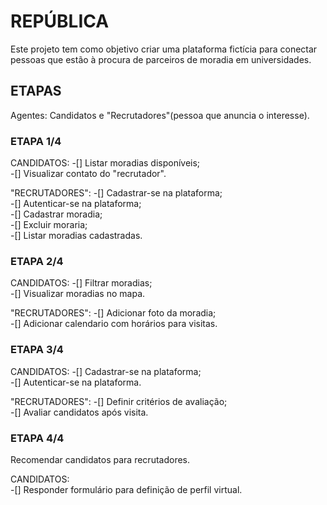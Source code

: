 # REPÚBLICA

Este projeto tem como objetivo criar uma plataforma fictícia para conectar pessoas que estão à procura de parceiros de moradia em universidades.

## ETAPAS

Agentes: Candidatos e "Recrutadores"(pessoa que anuncia o interesse).

### ETAPA 1/4

CANDIDATOS:
-[] Listar moradias disponíveis; <br/>
-[] Visualizar contato do "recrutador". <br/>

"RECRUTADORES":
-[] Cadastrar-se na plataforma; <br/>
-[] Autenticar-se na plataforma; <br/>
-[] Cadastrar moradia; <br/>
-[] Excluir moraria; <br/>
-[] Listar moradias cadastradas. <br/>

### ETAPA 2/4

CANDIDATOS:
-[] Filtrar moradias; <br/>
-[] Visualizar moradias no mapa. <br/>

"RECRUTADORES":
-[] Adicionar foto da moradia; <br/>
-[] Adicionar calendario com horários para visitas. <br/>

### ETAPA 3/4

CANDIDATOS:
-[] Cadastrar-se na plataforma; <br/>
-[] Autenticar-se na plataforma. <br/>

"RECRUTADORES":
-[] Definir critérios de avaliação; <br/>
-[] Avaliar candidatos após visita. <br/>

### ETAPA 4/4

Recomendar candidatos para recrutadores. <br/>

CANDIDATOS: <br/>
-[] Responder formulário para definição de perfil virtual.



